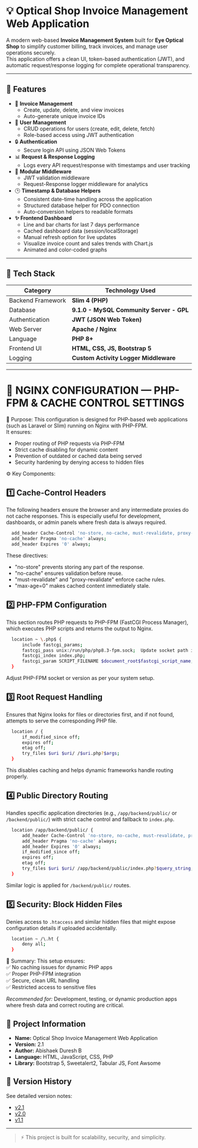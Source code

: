 # 💡 Optical Shop Invoice Management Web Application

A modern web-based **Invoice Management System** built for **Eye Optical Shop** to simplify customer billing, track invoices, and manage user operations securely.  
This application offers a clean UI, token-based authentication (JWT), and automatic request/response logging for complete operational transparency.

---

## 🚀 Features

- 🧾 **Invoice Management**
  - Create, update, delete, and view invoices
  - Auto-generate unique invoice IDs
- 👥 **User Management**
  - CRUD operations for users (create, edit, delete, fetch)
  - Role-based access using JWT authentication
- 🔒 **Authentication**
  - Secure login API using JSON Web Tokens
- 📊 **Request & Response Logging**
  - Logs every API request/response with timestamps and user tracking
- 🧰 **Modular Middleware**
  - JWT validation middleware
  - Request-Response logger middleware for analytics
- 🕒 **Timestamp & Database Helpers**
  - Consistent date-time handling across the application
  - Structured database helper for PDO connection
  - Auto-conversion helpers to readable formats
- **✨ Frontend Dashboard**
  - Line and bar charts for last 7 days performance
  - Cached dashboard data (session/localStorage)
  - Manual refresh option for live updates
  - Visualize invoice count and sales trends with Chart.js
  - Animated and color-coded graphs

---

## 🧱 Tech Stack

| Category          | Technology Used                          |
| ----------------- | ---------------------------------------- |
| Backend Framework | **Slim 4 (PHP)**                         |
| Database          | **9.1.0 - MySQL Community Server - GPL** |
| Authentication    | **JWT (JSON Web Token)**                 |
| Web Server        | **Apache / Nginx**                       |
| Language          | **PHP 8+**                               |
| Frontend UI       | **HTML, CSS, JS, Bootstrap 5**           |
| Logging           | **Custom Activity Logger Middleware**    |

---

# 🔧 NGINX CONFIGURATION — PHP-FPM & CACHE CONTROL SETTINGS

🧩 Purpose:
This configuration is designed for PHP-based web applications
(such as Laravel or Slim) running on Nginx with PHP-FPM.  
It ensures:

- Proper routing of PHP requests via PHP-FPM
- Strict cache disabling for dynamic content
- Prevention of outdated or cached data being served
- Security hardening by denying access to hidden files

⚙️ Key Components:

## 1️⃣ Cache-Control Headers

The following headers ensure the browser and any intermediate
proxies do not cache responses. This is especially useful for
development, dashboards, or admin panels where fresh data is
always required.

```bash
  add_header Cache-Control 'no-store, no-cache, must-revalidate, proxy-revalidate, max-age=0' always;
  add_header Pragma 'no-cache' always;
  add_header Expires '0' always;
```

These directives:

- "no-store" prevents storing any part of the response.
- "no-cache" ensures validation before reuse.
- "must-revalidate" and "proxy-revalidate" enforce cache rules.
- "max-age=0" makes cached content immediately stale.

## 2️⃣ PHP-FPM Configuration

This section routes PHP requests to PHP-FPM (FastCGI Process Manager),
which executes PHP scripts and returns the output to Nginx.

```bash
  location ~ \.php$ {
      include fastcgi_params;
      fastcgi_pass unix:/run/php/php8.3-fpm.sock;  Update socket path if needed
      fastcgi_index index.php;
      fastcgi_param SCRIPT_FILENAME $document_root$fastcgi_script_name;
  }
```

Adjust PHP-FPM socket or version as per your system setup.

## 3️⃣ Root Request Handling

Ensures that Nginx looks for files or directories first, and if not found,
attempts to serve the corresponding PHP file.

```bash
  location / {
      if_modified_since off;
      expires off;
      etag off;
      try_files $uri $uri/ /$uri.php?$args;
  }
```

This disables caching and helps dynamic frameworks handle routing properly.

## 4️⃣ Public Directory Routing

Handles specific application directories (e.g., `/app/backend/public/`
or `/backend/public/`) with strict cache control and fallback to `index.php`.

```bash
  location /app/backend/public/ {
      add_header Cache-Control 'no-store, no-cache, must-revalidate, proxy-revalidate, max-age=0' always;
      add_header Pragma 'no-cache' always;
      add_header Expires '0' always;
      if_modified_since off;
      expires off;
      etag off;
      try_files $uri $uri/ /app/backend/public/index.php?$query_string;
  }
```

Similar logic is applied for `/backend/public/` routes.

## 5️⃣ Security: Block Hidden Files

Denies access to `.htaccess` and similar hidden files that might
expose configuration details if uploaded accidentally.

```bash
  location ~ /\.ht {
      deny all;
  }
```

🧱 Summary:
This setup ensures:  
 ✅ No caching issues for dynamic PHP apps  
 ✅ Proper PHP-FPM integration  
 ✅ Secure, clean URL handling  
 ✅ Restricted access to sensitive files

_Recommended for:_ Development, testing, or dynamic production apps
where fresh data and correct routing are critical.

## 🧾 Project Information

- **Name:** Optical Shop Invoice Management Web Application
- **Version:** 2.1
- **Author:** Abishaek Duresh B
- **Language:** HTML, JavaScript, CSS, PHP
- **Library:** Bootstrap 5, Sweetalert2, Tabular JS, Font Awsome

## 📜 Version History

See detailed version notes:

- [v2.1](documents/v2.0.md)
- [v2.0](documents/v2.0.md)
- [v1.1](documents/v1.1.md)

---

> ⚡ This project is built for scalability, security, and simplicity.
